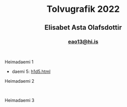 <h1 style="text-align: center;"><strong>Tolvugrafik 2022</strong></h1>
<h2 style="text-align: center;">Elisabet Asta Olafsdottir</h2>
<h3 style="text-align: center;"><a href="mailto:eao13@hi.is">eao13@hi.is</a></h3>
<p>&nbsp;</p>
<p>Heimadaemi 1</p>
<ul>
<li>daemi 5: <a href="https://github.com/elisabetasta/elisabetasta/blob/cc2173e39f625f43b4b335056776e78b3459ac2f/heimadaemi1.html">h1d5.html</a></li>
</ul>
<p>Heimadaemi 2</p>
<p>&nbsp;</p>
<p>Heimadaemi 3</p>

